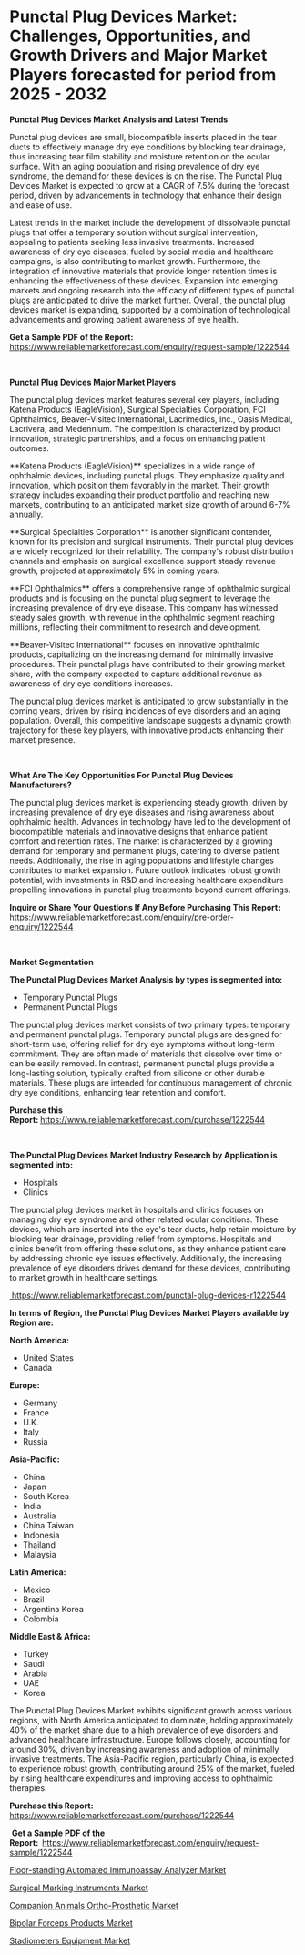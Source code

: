 <p><h1>Punctal Plug Devices Market: Challenges, Opportunities, and Growth Drivers and Major Market Players forecasted for period from 2025 - 2032</h1></p><p><strong>Punctal Plug Devices Market Analysis and Latest Trends</strong></p>
<p><p>Punctal plug devices are small, biocompatible inserts placed in the tear ducts to effectively manage dry eye conditions by blocking tear drainage, thus increasing tear film stability and moisture retention on the ocular surface. With an aging population and rising prevalence of dry eye syndrome, the demand for these devices is on the rise. The Punctal Plug Devices Market is expected to grow at a CAGR of 7.5% during the forecast period, driven by advancements in technology that enhance their design and ease of use.</p><p>Latest trends in the market include the development of dissolvable punctal plugs that offer a temporary solution without surgical intervention, appealing to patients seeking less invasive treatments. Increased awareness of dry eye diseases, fueled by social media and healthcare campaigns, is also contributing to market growth. Furthermore, the integration of innovative materials that provide longer retention times is enhancing the effectiveness of these devices. Expansion into emerging markets and ongoing research into the efficacy of different types of punctal plugs are anticipated to drive the market further. Overall, the punctal plug devices market is expanding, supported by a combination of technological advancements and growing patient awareness of eye health.</p></p>
<p><strong>Get a Sample PDF of the Report:&nbsp;</strong> <a href="https://www.reliablemarketforecast.com/enquiry/request-sample/1222544?utm_campaign=2011&utm_medium=2&utm_source=Github&utm_content=ia&utm_term=05032025&utm_id=punctal-plug-devices">https://www.reliablemarketforecast.com/enquiry/request-sample/1222544</a></p>
<p>&nbsp;</p>
<p><strong>Punctal Plug Devices Major Market Players</strong></p>
<p><p>The punctal plug devices market features several key players, including Katena Products (EagleVision), Surgical Specialties Corporation, FCI Ophthalmics, Beaver-Visitec International, Lacrimedics, Inc., Oasis Medical, Lacrivera, and Medennium. The competition is characterized by product innovation, strategic partnerships, and a focus on enhancing patient outcomes.</p><p>**Katena Products (EagleVision)** specializes in a wide range of ophthalmic devices, including punctal plugs. They emphasize quality and innovation, which position them favorably in the market. Their growth strategy includes expanding their product portfolio and reaching new markets, contributing to an anticipated market size growth of around 6-7% annually.</p><p>**Surgical Specialties Corporation** is another significant contender, known for its precision and surgical instruments. Their punctal plug devices are widely recognized for their reliability. The company's robust distribution channels and emphasis on surgical excellence support steady revenue growth, projected at approximately 5% in coming years.</p><p>**FCI Ophthalmics** offers a comprehensive range of ophthalmic surgical products and is focusing on the punctal plug segment to leverage the increasing prevalence of dry eye disease. This company has witnessed steady sales growth, with revenue in the ophthalmic segment reaching millions, reflecting their commitment to research and development.</p><p>**Beaver-Visitec International** focuses on innovative ophthalmic products, capitalizing on the increasing demand for minimally invasive procedures. Their punctal plugs have contributed to their growing market share, with the company expected to capture additional revenue as awareness of dry eye conditions increases.</p><p>The punctal plug devices market is anticipated to grow substantially in the coming years, driven by rising incidences of eye disorders and an aging population. Overall, this competitive landscape suggests a dynamic growth trajectory for these key players, with innovative products enhancing their market presence.</p></p>
<p>&nbsp;</p>
<p><strong>What Are The Key Opportunities For Punctal Plug Devices Manufacturers?</strong></p>
<p><p>The punctal plug devices market is experiencing steady growth, driven by increasing prevalence of dry eye diseases and rising awareness about ophthalmic health. Advances in technology have led to the development of biocompatible materials and innovative designs that enhance patient comfort and retention rates. The market is characterized by a growing demand for temporary and permanent plugs, catering to diverse patient needs. Additionally, the rise in aging populations and lifestyle changes contributes to market expansion. Future outlook indicates robust growth potential, with investments in R&D and increasing healthcare expenditure propelling innovations in punctal plug treatments beyond current offerings.</p></p>
<p><strong>Inquire or Share Your Questions If Any Before Purchasing This Report:</strong> <a href="https://www.reliablemarketforecast.com/enquiry/pre-order-enquiry/1222544?utm_campaign=2011&utm_medium=2&utm_source=Github&utm_content=ia&utm_term=05032025&utm_id=punctal-plug-devices">https://www.reliablemarketforecast.com/enquiry/pre-order-enquiry/1222544</a></p>
<p>&nbsp;</p>
<p><strong>Market Segmentation</strong></p>
<p><strong>The Punctal Plug Devices Market Analysis by types is segmented into:</strong></p>
<p><ul><li>Temporary Punctal Plugs</li><li>Permanent Punctal Plugs</li></ul></p>
<p><p>The punctal plug devices market consists of two primary types: temporary and permanent punctal plugs. Temporary punctal plugs are designed for short-term use, offering relief for dry eye symptoms without long-term commitment. They are often made of materials that dissolve over time or can be easily removed. In contrast, permanent punctal plugs provide a long-lasting solution, typically crafted from silicone or other durable materials. These plugs are intended for continuous management of chronic dry eye conditions, enhancing tear retention and comfort.</p></p>
<p><strong>Purchase this Report:&nbsp;</strong><a href="https://www.reliablemarketforecast.com/purchase/1222544?utm_campaign=2011&utm_medium=2&utm_source=Github&utm_content=ia&utm_term=05032025&utm_id=punctal-plug-devices">https://www.reliablemarketforecast.com/purchase/1222544</a></p>
<p>&nbsp;</p>
<p><strong>The Punctal Plug Devices Market Industry Research by Application is segmented into:</strong></p>
<p><ul><li>Hospitals</li><li>Clinics</li></ul></p>
<p><p>The punctal plug devices market in hospitals and clinics focuses on managing dry eye syndrome and other related ocular conditions. These devices, which are inserted into the eye's tear ducts, help retain moisture by blocking tear drainage, providing relief from symptoms. Hospitals and clinics benefit from offering these solutions, as they enhance patient care by addressing chronic eye issues effectively. Additionally, the increasing prevalence of eye disorders drives demand for these devices, contributing to market growth in healthcare settings.</p></p>
<p><a href="https://www.reliablemarketforecast.com/punctal-plug-devices-r1222544?utm_campaign=2011&utm_medium=2&utm_source=Github&utm_content=ia&utm_term=05032025&utm_id=punctal-plug-devices">&nbsp;https://www.reliablemarketforecast.com/punctal-plug-devices-r1222544</a></p>
<p><strong>In terms of Region, the Punctal Plug Devices Market Players available by Region are:</strong></p>
<p>
    <p> <strong> North America: </strong>
        <ul>
            <li>United States</li>
            <li>Canada</li>
        </ul>
        </p> 
    <p> <strong> Europe: </strong>
        <ul>
            <li>Germany</li>
            <li>France</li>
            <li>U.K.</li>
            <li>Italy</li>
            <li>Russia</li>
        </ul>
        </p> 
    <p> <strong> Asia-Pacific: </strong>
        <ul>
            <li>China</li>
            <li>Japan</li>
            <li>South Korea</li>
            <li>India</li>
            <li>Australia</li>
            <li>China Taiwan</li>
            <li>Indonesia</li>
            <li>Thailand</li>
            <li>Malaysia</li>
        </ul>
        </p> 
    <p> <strong> Latin America: </strong>
        <ul>
            <li>Mexico</li>
            <li>Brazil</li>
            <li>Argentina Korea</li>
            <li>Colombia</li>
        </ul>
        </p> 
    <p> <strong> Middle East & Africa: </strong>
        <ul>
            <li>Turkey</li>
            <li>Saudi</li>
            <li>Arabia</li>
            <li>UAE</li>
            <li>Korea</li>
        </ul>
    </p>
    </p>
<p><p>The Punctal Plug Devices Market exhibits significant growth across various regions, with North America anticipated to dominate, holding approximately 40% of the market share due to a high prevalence of eye disorders and advanced healthcare infrastructure. Europe follows closely, accounting for around 30%, driven by increasing awareness and adoption of minimally invasive treatments. The Asia-Pacific region, particularly China, is expected to experience robust growth, contributing around 25% of the market, fueled by rising healthcare expenditures and improving access to ophthalmic therapies.</p></p>
<p><strong>Purchase this Report: </strong><a href="https://www.reliablemarketforecast.com/purchase/1222544?utm_campaign=2011&utm_medium=2&utm_source=Github&utm_content=ia&utm_term=05032025&utm_id=punctal-plug-devices">https://www.reliablemarketforecast.com/purchase/1222544</a></p>
<p>&nbsp;<strong>Get a Sample PDF of the Report:&nbsp;&nbsp;</strong><a href="https://www.reliablemarketforecast.com/enquiry/request-sample/1222544?utm_campaign=2011&utm_medium=2&utm_source=Github&utm_content=ia&utm_term=05032025&utm_id=punctal-plug-devices">https://www.reliablemarketforecast.com/enquiry/request-sample/1222544</a></p>
<p><strong></strong></p>
<p><p><a href="https://github.com/lickoalyanep/Market-Research-Report-List-1/blob/main/floor-standing-automated-immunoassay-analyzer-market.md?utm_campaign=2011&utm_medium=2&utm_source=Github&utm_content=ia&utm_term=05032025&utm_id=punctal-plug-devices">Floor-standing Automated Immunoassay Analyzer Market</a></p><p><a href="https://github.com/gaiusmelyna/Market-Research-Report-List-1/blob/main/surgical-marking-instruments-market.md?utm_campaign=2011&utm_medium=2&utm_source=Github&utm_content=ia&utm_term=05032025&utm_id=punctal-plug-devices">Surgical Marking Instruments Market</a></p><p><a href="https://github.com/miehldobin1w/Market-Research-Report-List-1/blob/main/companion-animals-ortho-prosthetic-market.md?utm_campaign=2011&utm_medium=2&utm_source=Github&utm_content=ia&utm_term=05032025&utm_id=punctal-plug-devices">Companion Animals Ortho-Prosthetic Market</a></p><p><a href="https://github.com/meenafadilkh/Market-Research-Report-List-1/blob/main/bipolar-forceps-products-market.md?utm_campaign=2011&utm_medium=2&utm_source=Github&utm_content=ia&utm_term=05032025&utm_id=punctal-plug-devices">Bipolar Forceps Products Market</a></p><p><a href="https://github.com/pupunhez/Market-Research-Report-List-1/blob/main/stadiometers-equipment-market.md?utm_campaign=2011&utm_medium=2&utm_source=Github&utm_content=ia&utm_term=05032025&utm_id=punctal-plug-devices">Stadiometers Equipment Market</a></p></p>